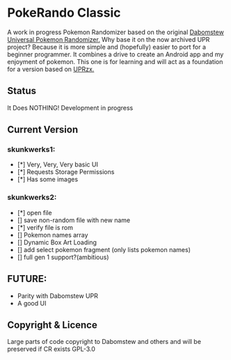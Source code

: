 # PokeRando Classic

A work in progress Pokemon Randomizer based on the
original [Dabomstew Universal Pokemon Randomizer.](https://github.com/Dabomstew/universal-pokemon-randomizer)
Why base it on the now archived UPR project? Because it is more simple and (hopefully) easier to
port for a beginner programmer. It combines a drive to create an Android app and my enjoyment of
pokemon. This one is for learning and will act as a foundation for a version based
on [UPRzx.](https://github.com/Ajarmar/universal-pokemon-randomizer-zx)

## Status

It Does NOTHING!
Development in progress

## Current Version

### skunkwerks1:

- [*] Very, Very, Very basic UI
- [*] Requests Storage Permissions
- [*] Has some images

### skunkwerks2:

- [*] open file
- [] save non-random file with new name
- [*] verify file is rom
- [] Pokemon names array
- [] Dynamic Box Art Loading 
- [] add select pokemon fragment (only lists pokemon names)
- [] full gen 1 support?(ambitious)

## FUTURE:

- Parity with Dabomstew UPR
- A good UI

## Copyright & Licence

Large parts of code copyright to Dabomstew and others and will be preserved if CR exists GPL-3.0
